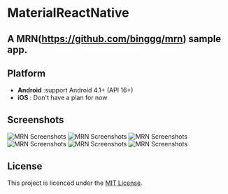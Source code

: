 # MaterialReactNative

## A MRN(https://github.com/binggg/mrn) sample app.


## Platform

- **Android** :support Android 4.1+ (API 16+)
- **iOS** : Don't have a plan for now

## Screenshots

![MRN Screenshots](http://mrn.js.org/user/image/Feature1.png)
![MRN Screenshots](http://mrn.js.org/user/image/Feature2.png)
![MRN Screenshots](http://mrn.js.org/user/image/Feature3.png)
![MRN Screenshots](http://mrn.js.org/user/image/Feature4.png)
![MRN Screenshots](http://mrn.js.org/user/image/Feature5.png)
![MRN Screenshots](http://mrn.js.org/user/image/Feature6.png)

## License

This project is licenced under the [MIT License](http://opensource.org/licenses/mit-license.html).

